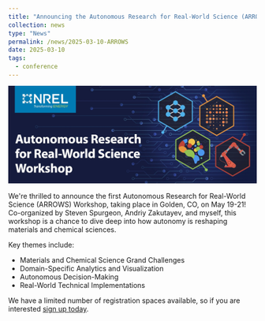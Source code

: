```yaml
---
title: "Announcing the Autonomous Research for Real-World Science (ARROWS) Workshop"
collection: news
type: "News"
permalink: /news/2025-03-10-ARROWS
date: 2025-03-10
tags:
  - conference
---
```

![](../images/arrows.jpg)

We're thrilled to announce the first Autonomous Research for Real-World Science (ARROWS) Workshop, taking place in Golden, CO, on May 19-21! Co-organized by Steven Spurgeon, Andriy Zakutayev, and myself, this workshop is a chance to dive deep into how autonomy is reshaping materials and chemical sciences.

Key themes include:
* Materials and Chemical Science Grand Challenges
* Domain-Specific Analytics and Visualization
* Autonomous Decision-Making
* Real-World Technical Implementations


We have a limited number of registration spaces available, so if you are interested [sign up today](https://www.nrel.gov/materials-science/autonomous-research-for-real-world-science-workshop).
